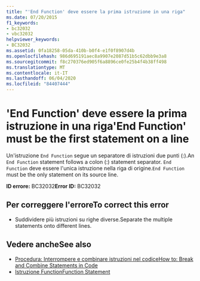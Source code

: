 ```yaml
---
title: "'End Function' deve essere la prima istruzione in una riga"
ms.date: 07/20/2015
f1_keywords:
- bc32032
- vbc32032
helpviewer_keywords:
- BC32032
ms.assetid: 0fa18258-05da-410b-b0f4-e1f0f8907d4b
ms.openlocfilehash: 986d695191aec8a9907e2087d51b5c62dbb9e3a8
ms.sourcegitcommit: f8c270376ed905f6a8896ce0fe25b4f4b38ff498
ms.translationtype: MT
ms.contentlocale: it-IT
ms.lasthandoff: 06/04/2020
ms.locfileid: "84407444"
---
```

# <a name="end-function-must-be-the-first-statement-on-a-line"></a><span data-ttu-id="12c0c-102">'End Function' deve essere la prima istruzione in una riga</span><span class="sxs-lookup"><span data-stu-id="12c0c-102">'End Function' must be the first statement on a line</span></span>
<span data-ttu-id="12c0c-103">Un'istruzione `End Function` segue un separatore di istruzioni due punti (:).</span><span class="sxs-lookup"><span data-stu-id="12c0c-103">An `End Function` statement follows a colon (:) statement separator.</span></span> <span data-ttu-id="12c0c-104">`End Function` deve essere l'unica istruzione nella riga di origine.</span><span class="sxs-lookup"><span data-stu-id="12c0c-104">`End Function` must be the only statement on its source line.</span></span>  
  
 <span data-ttu-id="12c0c-105">**ID errore:** BC32032</span><span class="sxs-lookup"><span data-stu-id="12c0c-105">**Error ID:** BC32032</span></span>  
  
## <a name="to-correct-this-error"></a><span data-ttu-id="12c0c-106">Per correggere l'errore</span><span class="sxs-lookup"><span data-stu-id="12c0c-106">To correct this error</span></span>  
  
- <span data-ttu-id="12c0c-107">Suddividere più istruzioni su righe diverse.</span><span class="sxs-lookup"><span data-stu-id="12c0c-107">Separate the multiple statements onto different lines.</span></span>  
  
## <a name="see-also"></a><span data-ttu-id="12c0c-108">Vedere anche</span><span class="sxs-lookup"><span data-stu-id="12c0c-108">See also</span></span>

- [<span data-ttu-id="12c0c-109">Procedura: Interrompere e combinare istruzioni nel codice</span><span class="sxs-lookup"><span data-stu-id="12c0c-109">How to: Break and Combine Statements in Code</span></span>](../programming-guide/program-structure/how-to-break-and-combine-statements-in-code.md)
- [<span data-ttu-id="12c0c-110">Istruzione Function</span><span class="sxs-lookup"><span data-stu-id="12c0c-110">Function Statement</span></span>](../language-reference/statements/function-statement.md)
